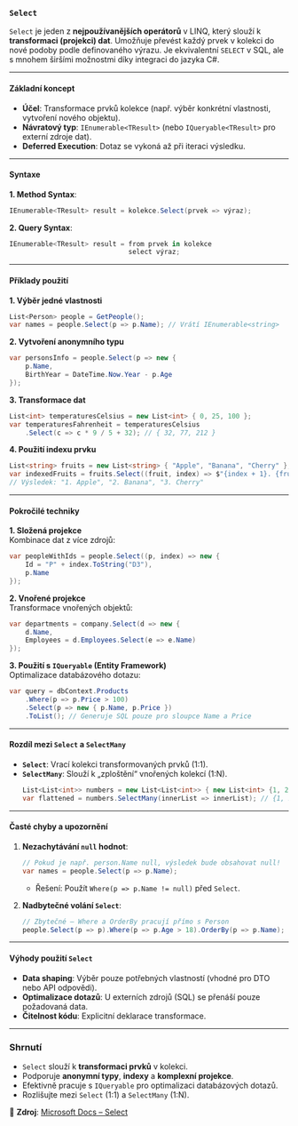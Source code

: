 ﻿
### **`Select`**  

`Select` je jeden z **nejpoužívanějších operátorů** v LINQ, který slouží k **transformaci (projekci) dat**. Umožňuje převést každý prvek v kolekci do nové podoby podle definovaného výrazu. Je ekvivalentní `SELECT` v SQL, ale s mnohem širšími možnostmi díky integraci do jazyka C#.

---

#### **Základní koncept**  

- **Účel**: Transformace prvků kolekce (např. výběr konkrétní vlastnosti, vytvoření nového objektu).  
- **Návratový typ**: `IEnumerable<TResult>` (nebo `IQueryable<TResult>` pro externí zdroje dat).  
- **Deferred Execution**: Dotaz se vykoná až při iteraci výsledku.  

---

#### **Syntaxe**  

**1. Method Syntax**:  
```csharp
IEnumerable<TResult> result = kolekce.Select(prvek => výraz);
```

**2. Query Syntax**:  
```csharp
IEnumerable<TResult> result = from prvek in kolekce
                              select výraz;
```

---

#### **Příklady použití**  

**1. Výběr jedné vlastnosti**  
```csharp
List<Person> people = GetPeople();
var names = people.Select(p => p.Name); // Vrátí IEnumerable<string>
```

**2. Vytvoření anonymního typu**  
```csharp
var personsInfo = people.Select(p => new { 
    p.Name, 
    BirthYear = DateTime.Now.Year - p.Age 
});
```

**3. Transformace dat**  
```csharp
List<int> temperaturesCelsius = new List<int> { 0, 25, 100 };
var temperaturesFahrenheit = temperaturesCelsius
    .Select(c => c * 9 / 5 + 32); // { 32, 77, 212 }
```

**4. Použití indexu prvku**  
```csharp
List<string> fruits = new List<string> { "Apple", "Banana", "Cherry" };
var indexedFruits = fruits.Select((fruit, index) => $"{index + 1}. {fruit}");
// Výsledek: "1. Apple", "2. Banana", "3. Cherry"
```

---

#### **Pokročilé techniky**  

**1. Složená projekce**  
Kombinace dat z více zdrojů:  
```csharp
var peopleWithIds = people.Select((p, index) => new {
    Id = "P" + index.ToString("D3"),
    p.Name
});
```

**2. Vnořené projekce**  
Transformace vnořených objektů:  
```csharp
var departments = company.Select(d => new {
    d.Name,
    Employees = d.Employees.Select(e => e.Name)
});
```

**3. Použití s `IQueryable` (Entity Framework)**  
Optimalizace databázového dotazu:  
```csharp
var query = dbContext.Products
    .Where(p => p.Price > 100)
    .Select(p => new { p.Name, p.Price })
    .ToList(); // Generuje SQL pouze pro sloupce Name a Price
```

---

#### **Rozdíl mezi `Select` a `SelectMany`**  

- **`Select`**: Vrací kolekci transformovaných prvků (1:1).  
- **`SelectMany`**: Slouží k „zploštění“ vnořených kolekcí (1:N).  
  ```csharp
  List<List<int>> numbers = new List<List<int>> { new List<int> {1, 2}, new List<int> {3} };
  var flattened = numbers.SelectMany(innerList => innerList); // {1, 2, 3}
  ```

---

#### **Časté chyby a upozornění**  

1. **Nezachytávání `null` hodnot**:  
   ```csharp
   // Pokud je např. person.Name null, výsledek bude obsahovat null!
   var names = people.Select(p => p.Name); 
   ```
   - Řešení: Použít `Where(p => p.Name != null)` před `Select`.

2. **Nadbytečné volání `Select`**:  
   ```csharp
   // Zbytečné – Where a OrderBy pracují přímo s Person
   people.Select(p => p).Where(p => p.Age > 18).OrderBy(p => p.Name);
   ```

---

#### **Výhody použití `Select`**  

- **Data shaping**: Výběr pouze potřebných vlastností (vhodné pro DTO nebo API odpovědi).  
- **Optimalizace dotazů**: U externích zdrojů (SQL) se přenáší pouze požadovaná data.  
- **Čitelnost kódu**: Explicitní deklarace transformace.  

---

### **Shrnutí**  

- `Select` slouží k **transformaci prvků** v kolekci.  
- Podporuje **anonymní typy**, **indexy** a **komplexní projekce**.  
- Efektivně pracuje s `IQueryable` pro optimalizaci databázových dotazů.  
- Rozlišujte mezi `Select` (1:1) a `SelectMany` (1:N).  

📖 **Zdroj**: [Microsoft Docs – Select](https://learn.microsoft.com/cs-cz/dotnet/api/system.linq.enumerable.select)
